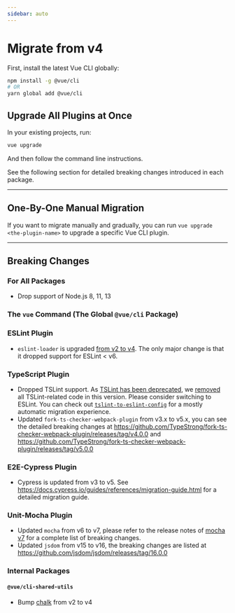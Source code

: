 ```yaml
---
sidebar: auto
---
```


# Migrate from v4

First, install the latest Vue CLI globally:

```sh
npm install -g @vue/cli
# OR
yarn global add @vue/cli
```

## Upgrade All Plugins at Once

In your existing projects, run:

```sh
vue upgrade
```

And then follow the command line instructions.

See the following section for detailed breaking changes introduced in each package.

------

## One-By-One Manual Migration

If you want to migrate manually and gradually, you can run `vue upgrade <the-plugin-name>` to upgrade a specific Vue CLI plugin.

------

## Breaking Changes

### For All Packages

* Drop support of Node.js 8, 11, 13

### The `vue` Command (The Global `@vue/cli` Package)

### ESLint Plugin

* `eslint-loader` is upgraded [from v2 to v4](https://github.com/webpack-contrib/eslint-loader/blob/master/CHANGELOG.md). The only major change is that it dropped support for ESLint < v6.

### TypeScript Plugin

* Dropped TSLint support. As [TSLint has been deprecated](https://github.com/palantir/tslint/issues/4534), we [removed](https://github.com/vuejs/vue-cli/pull/5065) all TSLint-related code in this version.
Please consider switching to ESLint. You can check out [`tslint-to-eslint-config`](https://github.com/typescript-eslint/tslint-to-eslint-config) for a mostly automatic migration experience.
* Updated `fork-ts-checker-webpack-plugin` from v3.x to v5.x, you can see the detailed breaking changes at <https://github.com/TypeStrong/fork-ts-checker-webpack-plugin/releases/tag/v4.0.0> and <https://github.com/TypeStrong/fork-ts-checker-webpack-plugin/releases/tag/v5.0.0>

### E2E-Cypress Plugin

* Cypress is updated from v3 to v5. See <https://docs.cypress.io/guides/references/migration-guide.html> for a detailed migration guide.

### Unit-Mocha Plugin

* Updated `mocha` from v6 to v7, please refer to the release notes of [mocha v7](https://github.com/mochajs/mocha/releases/tag/v7.0.0) for a complete list of breaking changes.
* Updated `jsdom` from v15 to v16, the breaking changes are listed at <https://github.com/jsdom/jsdom/releases/tag/16.0.0>

### Internal Packages

#### `@vue/cli-shared-utils`

* Bump [chalk](https://github.com/chalk/chalk) from v2 to v4
